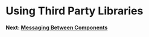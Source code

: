 # Using Third Party Libraries 

 **Next: [Messaging Between Components](./messaging-between-components.md)**
